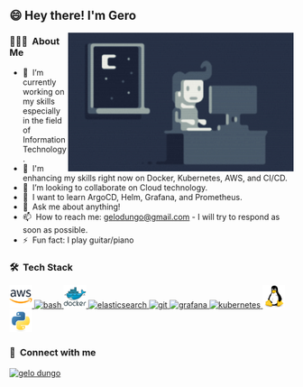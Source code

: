<h2>😄 Hey there! I'm Gero</h2>
<img align="right" alt="Coding"  width="400" src="https://raw.githubusercontent.com/AVS1508/AVS1508/master/assets/Night-Coding.gif">


### 👨🏻‍💻 &nbsp;About Me

- 🔭 &nbsp;I’m currently working on my skills especially in the field of Information Technology.
- 🌱 &nbsp;I'm enhancing my skills right now on Docker, Kubernetes, AWS, and CI/CD.
- 👯 &nbsp;I’m looking to collaborate on Cloud technology.
- 🤔 &nbsp;I want to learn ArgoCD, Helm, Grafana, and Prometheus.
- 💬 &nbsp;Ask me about anything!
- 📫 &nbsp;How to reach me: gelodungo@gmail.com - I will try to respond as soon as possible.
- ⚡ &nbsp;Fun fact: I play guitar/piano

### 🛠 &nbsp;Tech Stack
<p align="left"> <a href="https://aws.amazon.com" target="_blank" rel="noreferrer"> <img src="https://raw.githubusercontent.com/devicons/devicon/master/icons/amazonwebservices/amazonwebservices-original-wordmark.svg" alt="aws" width="40" height="40"/> </a> <a href="https://www.gnu.org/software/bash/" target="_blank" rel="noreferrer"> <img src="https://www.vectorlogo.zone/logos/gnu_bash/gnu_bash-icon.svg" alt="bash" width="40" height="40"/> </a> <a href="https://www.docker.com/" target="_blank" rel="noreferrer"> <img src="https://raw.githubusercontent.com/devicons/devicon/master/icons/docker/docker-original-wordmark.svg" alt="docker" width="40" height="40"/> </a> <a href="https://www.elastic.co" target="_blank" rel="noreferrer"> <img src="https://www.vectorlogo.zone/logos/elastic/elastic-icon.svg" alt="elasticsearch" width="40" height="40"/> </a> <a href="https://git-scm.com/" target="_blank" rel="noreferrer"> <img src="https://www.vectorlogo.zone/logos/git-scm/git-scm-icon.svg" alt="git" width="40" height="40"/> </a> <a href="https://grafana.com" target="_blank" rel="noreferrer"> <img src="https://www.vectorlogo.zone/logos/grafana/grafana-icon.svg" alt="grafana" width="40" height="40"/> </a> <a href="https://kubernetes.io" target="_blank" rel="noreferrer"> <img src="https://www.vectorlogo.zone/logos/kubernetes/kubernetes-icon.svg" alt="kubernetes" width="40" height="40"/> </a> <a href="https://www.linux.org/" target="_blank" rel="noreferrer"> <img src="https://raw.githubusercontent.com/devicons/devicon/master/icons/linux/linux-original.svg" alt="linux" width="40" height="40"/> </a> <a href="https://www.python.org" target="_blank" rel="noreferrer"> <img src="https://raw.githubusercontent.com/devicons/devicon/master/icons/python/python-original.svg" alt="python" width="40" height="40"/> </a> </p>

### 👋 &nbsp;Connect with me
<p align="left">
<a href="https://linkedin.com/in/gelo dungo](https://www.linkedin.com/in/angelo-dungo-b7b496180" target="blank"><img align="center" src="https://raw.githubusercontent.com/rahuldkjain/github-profile-readme-generator/master/src/images/icons/Social/linked-in-alt.svg" alt="gelo dungo" height="30" width="40" /></a>
</p>
